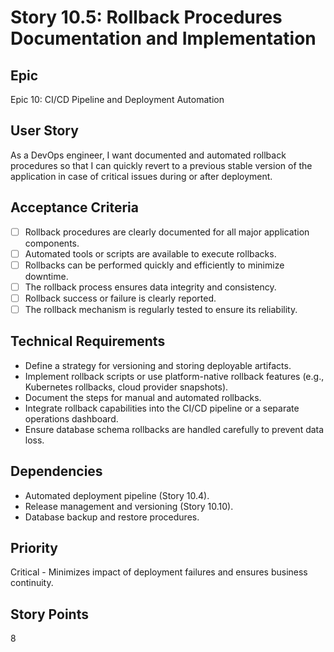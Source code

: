 # Story 10.5: Rollback Procedures Documentation and Implementation

## Epic

Epic 10: CI/CD Pipeline and Deployment Automation

## User Story

As a DevOps engineer, I want documented and automated rollback procedures so that I can quickly revert to a previous stable version of the application in case of critical issues during or after deployment.

## Acceptance Criteria

- [ ] Rollback procedures are clearly documented for all major application components.
- [ ] Automated tools or scripts are available to execute rollbacks.
- [ ] Rollbacks can be performed quickly and efficiently to minimize downtime.
- [ ] The rollback process ensures data integrity and consistency.
- [ ] Rollback success or failure is clearly reported.
- [ ] The rollback mechanism is regularly tested to ensure its reliability.

## Technical Requirements

- Define a strategy for versioning and storing deployable artifacts.
- Implement rollback scripts or use platform-native rollback features (e.g., Kubernetes rollbacks, cloud provider snapshots).
- Document the steps for manual and automated rollbacks.
- Integrate rollback capabilities into the CI/CD pipeline or a separate operations dashboard.
- Ensure database schema rollbacks are handled carefully to prevent data loss.

## Dependencies

- Automated deployment pipeline (Story 10.4).
- Release management and versioning (Story 10.10).
- Database backup and restore procedures.

## Priority

Critical - Minimizes impact of deployment failures and ensures business continuity.

## Story Points

8

